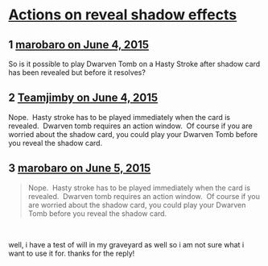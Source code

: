 # [Actions on reveal shadow effects](https://community.fantasyflightgames.com/topic/179376-actions-on-reveal-shadow-effects/)

## 1 [marobaro on June 4, 2015](https://community.fantasyflightgames.com/topic/179376-actions-on-reveal-shadow-effects/?do=findComment&comment=1648758)

So is it possible to play Dwarven Tomb on a Hasty Stroke after shadow card has been revealed but before it resolves?

## 2 [Teamjimby on June 4, 2015](https://community.fantasyflightgames.com/topic/179376-actions-on-reveal-shadow-effects/?do=findComment&comment=1648782)

Nope.  Hasty stroke has to be played immediately when the card is revealed.  Dwarven tomb requires an action window.  Of course if you are worried about the shadow card, you could play your Dwarven Tomb before you reveal the shadow card.

## 3 [marobaro on June 5, 2015](https://community.fantasyflightgames.com/topic/179376-actions-on-reveal-shadow-effects/?do=findComment&comment=1648890)

> Nope.  Hasty stroke has to be played immediately when the card is revealed.  Dwarven tomb requires an action window.  Of course if you are worried about the shadow card, you could play your Dwarven Tomb before you reveal the shadow card.

 

well, i have a test of will in my graveyard as well so i am not sure what i want to use it for. thanks for the reply!

